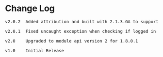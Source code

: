 # Change Log
<pre>
v2.0.2	Added attribution and built with 2.1.3.GA to support x86 devices [MOD-1087][MOD-1104]
	
v2.0.1	Fixed uncaught exception when checking if logged in or not [MOD-631]

v2.0	Upgraded to module api version 2 for 1.8.0.1

v1.0    Initial Release
